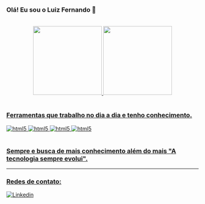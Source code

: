 ### Olá! Eu sou o Luiz Fernando 👋

</br>


<div align="center">
  <a href="https://github.com/rafaballerini">
  <img height="180em" src="https://github-readme-stats.vercel.app/api?username=luizinx&show_icons=true&theme=tokyonight"/>
  <img height="180em" src="https://github-readme-stats.vercel.app/api/top-langs/?username=luizinx&layout=compact&langs_count=7&theme=tokyonight"/>
</div></br>

### Ferramentas que trabalho no dia a dia e tenho conhecimento.
<div style='display: inline_block'>
<img aling='center' alt='html5' src='https://img.shields.io/badge/HTML5-E34F26?style=for-the-badge&logo=html5&logoColor=white'>
<img aling='center' alt='html5' src='https://img.shields.io/badge/CSS3-1572B6?style=for-the-badge&logo=css3&logoColor=white'>
<img aling='center' alt='html5' src='https://img.shields.io/badge/JavaScript-F7DF1E?style=for-the-badge&logo=javascript&logoColor=black'>
<img aling='center' alt='html5' src='https://img.shields.io/badge/Node.js-43853D?style=for-the-badge&logo=node.js&logoColor=white'>

</div></br>

### Sempre e busca de mais conhecimento além do mais "A tecnologia sempre evolui".
***
### Redes de contato: 
[![Linkedin](https://img.shields.io/badge/LinkedIn-0077B5?style=for-the-badge&logo=linkedin&logoColor=white)](www.linkedin.com/in/luiz-fernando-ribeiro-rocha)
